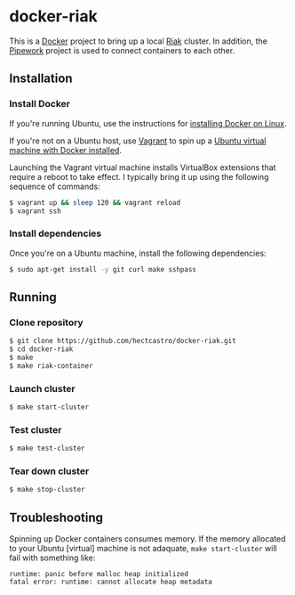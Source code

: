 # docker-riak

This is a [Docker](http://docker.io) project to bring up a local
[Riak](https://github.com/basho/riak) cluster. In addition, the
[Pipework](https://github.com/jpetazzo/pipework) project is used to connect
containers to each other.

## Installation

### Install Docker

If you're running Ubuntu, use the instructions for [installing Docker on
Linux](http://docs.docker.io/en/latest/installation/ubuntulinux/).

If you're not on a Ubuntu host, use [Vagrant](http://www.vagrantup.com) to
spin up a [Ubuntu virtual machine with Docker
installed](http://docs.docker.io/en/latest/installation/vagrant/).

Launching the Vagrant virtual machine installs VirtualBox extensions that
require a reboot to take effect. I typically bring it up using the following
sequence of commands:

```bash
$ vagrant up && sleep 120 && vagrant reload
$ vagrant ssh
```

### Install dependencies

Once you're on a Ubuntu machine, install the following dependencies:

```bash
$ sudo apt-get install -y git curl make sshpass
```

## Running

### Clone repository

```bash
$ git clone https://github.com/hectcastro/docker-riak.git
$ cd docker-riak
$ make
$ make riak-container
```

### Launch cluster

```bash
$ make start-cluster
```

### Test cluster

```bash
$ make test-cluster
```

### Tear down cluster

```bash
$ make stop-cluster
```

## Troubleshooting

Spinning up Docker containers consumes memory. If the memory allocated to your
Ubuntu [virtual] machine is not adaquate,  `make start-cluster` will fail with
something like:

```
runtime: panic before malloc heap initialized
fatal error: runtime: cannot allocate heap metadata
```

